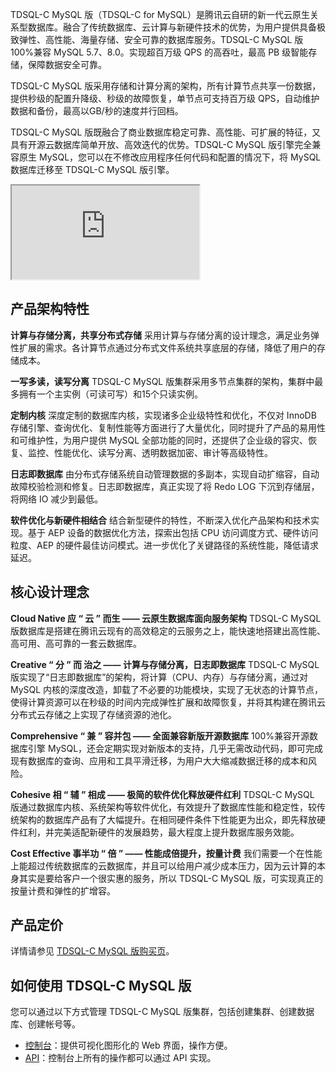 TDSQL-C MySQL 版（TDSQL-C for MySQL）是腾讯云自研的新一代云原生关系型数据库。融合了传统数据库、云计算与新硬件技术的优势，为用户提供具备极致弹性、高性能、海量存储、安全可靠的数据库服务。TDSQL-C MySQL 版100%兼容 MySQL 5.7、8.0。实现超百万级 QPS 的高吞吐，最高 PB 级智能存储，保障数据安全可靠。

TDSQL-C MySQL 版采用存储和计算分离的架构，所有计算节点共享一份数据，提供秒级的配置升降级、秒级的故障恢复，单节点可支持百万级 QPS，自动维护数据和备份，最高以GB/秒的速度并行回档。

TDSQL-C MySQL 版既融合了商业数据库稳定可靠、高性能、可扩展的特征，又具有开源云数据库简单开放、高效迭代的优势。TDSQL-C MySQL 版引擎完全兼容原生 MySQL，您可以在不修改应用程序任何代码和配置的情况下，将 MySQL 数据库迁移至 TDSQL-C MySQL 版引擎。
<div class="doc-video-mod"><iframe src="https://cloud.tencent.com/edu/learning/quick-play/3866-67324?source=gw.doc.media&withPoster=1&notip=1"></iframe></div>

## 产品架构特性
**计算与存储分离，共享分布式存储**
采用计算与存储分离的设计理念，满足业务弹性扩展的需求。各计算节点通过分布式文件系统共享底层的存储，降低了用户的存储成本。

**一写多读，读写分离**
TDSQL-C MySQL 版集群采用多节点集群的架构，集群中最多拥有一个主实例（可读可写）和15个只读实例。

**定制内核**
深度定制的数据库内核，实现诸多企业级特性和优化，不仅对 InnoDB 存储引擎、查询优化、复制性能等方面进行了大量优化，同时提升了产品的易用性和可维护性，为用户提供 MySQL 全部功能的同时，还提供了企业级的容灾、恢复、监控、性能优化、读写分离、透明数据加密、审计等高级特性。

**日志即数据库**
由分布式存储系统自动管理数据的多副本，实现自动扩缩容，自动故障校验检测和修复。日志即数据库，真正实现了将 Redo LOG 下沉到存储层，将网络 IO 减少到最低。

**软件优化与新硬件相结合**
结合新型硬件的特性，不断深入优化产品架构和技术实现。基于 AEP 设备的数据优化方法，探索出包括 CPU 访问调度方式、硬件访问粒度、AEP 的硬件最佳访问模式。进一步优化了关键路径的系统性能，降低请求延迟。

## 核心设计理念
**Cloud Native 应 “ 云 ” 而生 —— 云原生数据库面向服务架构**
TDSQL-C MySQL 版数据库是搭建在腾讯云现有的高效稳定的云服务之上，能快速地搭建出高性能、高可用、高可靠的一套云数据库。

**Creative “ 分 ” 而 治之 —— 计算与存储分离，日志即数据库**
TDSQL-C MySQL 版实现了“日志即数据库”的架构，将计算（CPU、内存）与存储分离，通过对 MySQL 内核的深度改造，卸载了不必要的功能模块，实现了无状态的计算节点，使得计算资源可以在秒级的时间内完成弹性扩展和故障恢复，并将其构建在腾讯云分布式云存储之上实现了存储资源的池化。

**Comprehensive “ 兼 ” 容并包 —— 全面兼容新版开源数据库**
100%兼容开源数据库引擎 MySQL，还会定期实现对新版本的支持，几乎无需改动代码，即可完成现有数据库的查询、应用和工具平滑迁移，为用户大大缩减数据迁移的成本和风险。

**Cohesive 相 “ 辅 ” 相成 —— 极简的软件优化释放硬件红利**
TDSQL-C MySQL 版通过数据库内核、系统架构等软件优化，有效提升了数据库性能和稳定性，较传统架构的数据库产品有了大幅提升。在相同硬件条件下性能更为出众，即先释放硬件红利，并完美适配新硬件的发展趋势，最大程度上提升数据库服务效能。

**Cost Effective 事半功 “ 倍 ” —— 性能成倍提升，按量计费**
我们需要一个在性能上能超过传统数据库的云数据库，并且可以给用户减少成本压力，因为云计算的本身其实是要给客户一个很实惠的服务，所以 TDSQL-C MySQL 版，可实现真正的按量计费和弹性的扩增容。

## 产品定价
详情请参见 [TDSQL-C MySQL 版购买页](https://buy.cloud.tencent.com/cynosdb?regionId=8#/)。

## 如何使用 TDSQL-C MySQL 版
您可以通过以下方式管理 TDSQL-C MySQL 版集群，包括创建集群、创建数据库、创建帐号等。
- [控制台](https://console.cloud.tencent.com/cynosdb)：提供可视化图形化的 Web 界面，操作方便。
- [API](https://cloud.tencent.com/document/product/1003/48106)：控制台上所有的操作都可以通过 API 实现。
